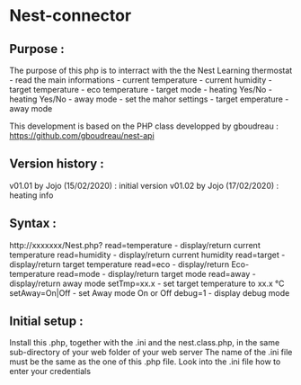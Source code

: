 # Nest-connector
Purpose :
---------
The purpose of this php is to interract with the the Nest Learning thermostat
	- read the main informations 
		- current temperature
		- current humidity
		- target temperature
		- eco temperature
		- target mode
		- heating Yes/No
		- heating Yes/No
		- away mode
	- set  the mahor settings
		- target emperature
		- away mode

This development is based on the PHP class developped by gboudreau :
https://github.com/gboudreau/nest-api

Version history :
-----------------
v01.01 by Jojo 		(15/02/2020)	: initial version
v01.02 by Jojo 		(17/02/2020)	: heating info

Syntax :
--------
http://xxxxxxx/Nest.php?
	read=temperature 			 	- display/return current temperature
	read=humidity					- display/return current humidity
	read=target 					- display/return target temperature
	read=eco 						- display/return Eco-temperature
	read=mode 						- display/return target mode
	read=away 						- display/return away mode
	setTmp=xx.x 					- set target temperature to xx.x °C
	setAway=On|Off 					- set Away mode On or Off
	debug=1 						- display debug mode

Initial setup :
----------------
Install this .php, together with the .ini and the nest.class.php, in the same sub-directory of your web folder of your web server
The name of the .ini file must be the same as the one of this .php file.
Look into the .ini file how to enter your credentials
